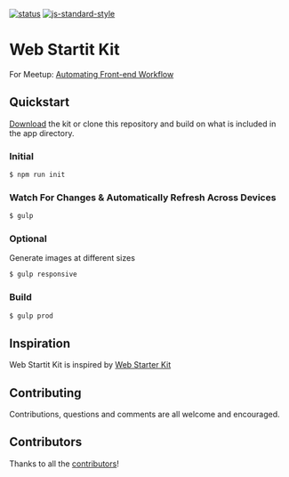 [![status](https://david-dm.org/daliborgogic/web-startit-kit/dev-status.svg)](https://david-dm.org/daliborgogic/web-startit-kit#info=devDependencies) [![js-standard-style](https://img.shields.io/badge/codestyle-standard-brightgreen.svg)](http://standardjs.com/)

# Web Startit Kit
For Meetup: [Automating Front-end Workflow](https://daliborgogic.com/notes/automating-front-end-workflow) 

## Quickstart

[Download](https://github.com/daliborgogic/web-startit-kit/archive/master.zip) the kit or clone this repository and build on what is included in the app directory.

### Initial

```sh
$ npm run init
```

### Watch For Changes & Automatically Refresh Across Devices

```sh
$ gulp
```

### Optional
Generate images at different sizes

```sh
$ gulp responsive
```
### Build

```sh
$ gulp prod
```

## Inspiration

Web Startit Kit is inspired by [Web Starter Kit](https://github.com/google/web-starter-kit) 

## Contributing

Contributions, questions and comments are all welcome and encouraged. 

## Contributors
Thanks to all the [contributors](https://github.com/daliborgogic/web-startit-kit/graphs/contributors)!
